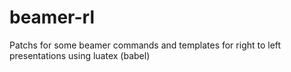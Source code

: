 # beamer-rl
Patchs  for some  beamer commands and templates for  right to left  presentations using luatex (babel)                                         
